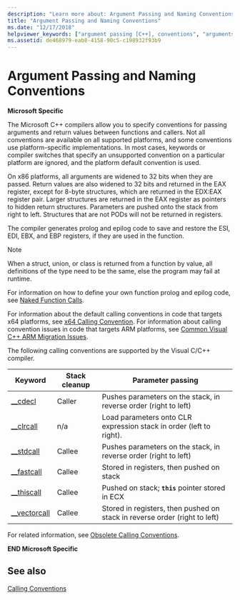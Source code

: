 ```yaml
---
description: "Learn more about: Argument Passing and Naming Conventions"
title: "Argument Passing and Naming Conventions"
ms.date: "12/17/2018"
helpviewer_keywords: ["argument passing [C++], conventions", "arguments [C++], widening", "coding conventions, arguments", "arguments [C++], passing", "registers, return values", "thiscall keyword [C++]", "naming conventions [C++], arguments", "arguments [C++], naming", "passing arguments [C++], conventions", "conventions [C++], argument names"]
ms.assetid: de468979-eab8-4158-90c5-c198932f93b9
---
```

# Argument Passing and Naming Conventions

**Microsoft Specific**

The Microsoft C++ compilers allow you to specify conventions for passing arguments and return values between functions and callers. Not all conventions are available on all supported platforms, and some conventions use platform-specific implementations. In most cases, keywords or compiler switches that specify an unsupported convention on a particular platform are ignored, and the platform default convention is used.

On x86 platforms, all arguments are widened to 32 bits when they are passed. Return values are also widened to 32 bits and returned in the EAX register, except for 8-byte structures, which are returned in the EDX:EAX register pair. Larger structures are returned in the EAX register as pointers to hidden return structures. Parameters are pushed onto the stack from right to left. Structures that are not PODs will not be returned in registers.

The compiler generates prolog and epilog code to save and restore the ESI, EDI, EBX, and EBP registers, if they are used in the function.

> [!NOTE]
> When a struct, union, or class is returned from a function by value, all definitions of the type need to be the same, else the program may fail at runtime.

For information on how to define your own function prolog and epilog code, see [Naked Function Calls](../cpp/naked-function-calls.md).

For information about the default calling conventions in code that targets x64 platforms, see [x64 Calling Convention](../build/x64-calling-convention.md). For information about calling convention issues in code that targets ARM platforms, see [Common Visual C++ ARM Migration Issues](../build/common-visual-cpp-arm-migration-issues.md).

The following calling conventions are supported by the Visual C/C++ compiler.

|Keyword|Stack cleanup|Parameter passing|
|-------------|-------------------|-----------------------|
|[__cdecl](../cpp/cdecl.md)|Caller|Pushes parameters on the stack, in reverse order (right to left)|
|[__clrcall](../cpp/clrcall.md)|n/a|Load parameters onto CLR expression stack in order (left to right).|
|[__stdcall](../cpp/stdcall.md)|Callee|Pushes parameters on the stack, in reverse order (right to left)|
|[__fastcall](../cpp/fastcall.md)|Callee|Stored in registers, then pushed on stack|
|[__thiscall](../cpp/thiscall.md)|Callee|Pushed on stack; **`this`** pointer stored in ECX|
|[__vectorcall](../cpp/vectorcall.md)|Callee|Stored in registers, then pushed on stack in reverse order (right to left)|

For related information, see [Obsolete Calling Conventions](../cpp/obsolete-calling-conventions.md).

**END Microsoft Specific**

## See also

[Calling Conventions](../cpp/calling-conventions.md)
